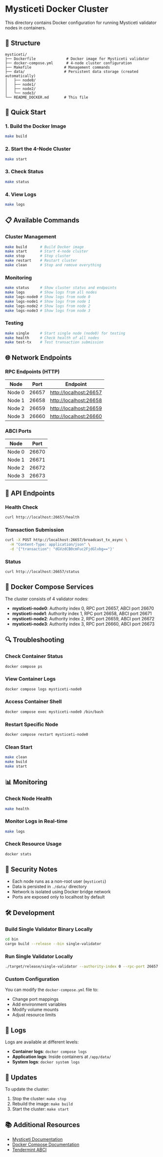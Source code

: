 # Mysticeti Docker Cluster

This directory contains Docker configuration for running Mysticeti validator nodes in containers.

## 📁 Structure

```
mysticeti/
├── Dockerfile              # Docker image for Mysticeti validator
├── docker-compose.yml      # 4-node cluster configuration
├── Makefile               # Management commands
├── data/                  # Persistent data storage (created automatically)
│   ├── node0/
│   ├── node1/
│   ├── node2/
│   └── node3/
└── README_DOCKER.md       # This file
```

## 🚀 Quick Start

### 1. Build the Docker Image

```bash
make build
```

### 2. Start the 4-Node Cluster

```bash
make start
```

### 3. Check Status

```bash
make status
```

### 4. View Logs

```bash
make logs
```

## 📋 Available Commands

### Cluster Management

```bash
make build      # Build Docker image
make start      # Start 4-node cluster
make stop       # Stop cluster
make restart    # Restart cluster
make clean      # Stop and remove everything
```

### Monitoring

```bash
make status     # Show cluster status and endpoints
make logs       # Show logs from all nodes
make logs-node0 # Show logs from node 0
make logs-node1 # Show logs from node 1
make logs-node2 # Show logs from node 2
make logs-node3 # Show logs from node 3
```

### Testing

```bash
make single     # Start single node (node0) for testing
make health     # Check health of all nodes
make test-tx    # Test transaction submission
```

## 🌐 Network Endpoints

### RPC Endpoints (HTTP)

| Node | Port | Endpoint |
|------|------|----------|
| Node 0 | 26657 | <http://localhost:26657> |
| Node 1 | 26658 | <http://localhost:26658> |
| Node 2 | 26659 | <http://localhost:26659> |
| Node 3 | 26660 | <http://localhost:26660> |

### ABCI Ports

| Node | Port |
|------|------|
| Node 0 | 26670 |
| Node 1 | 26671 |
| Node 2 | 26672 |
| Node 3 | 26673 |

## 🔧 API Endpoints

### Health Check

```bash
curl http://localhost:26657/health
```

### Transaction Submission

```bash
curl -X POST http://localhost:26657/broadcast_tx_async \
  -H "Content-Type: application/json" \
  -d '{"transaction": "dGVzdCB0cmFuc2FjdGlvbg=="}'
```

### Status

```bash
curl http://localhost:26657/status
```

## 🐳 Docker Compose Services

The cluster consists of 4 validator nodes:

- **mysticeti-node0**: Authority index 0, RPC port 26657, ABCI port 26670
- **mysticeti-node1**: Authority index 1, RPC port 26658, ABCI port 26671
- **mysticeti-node2**: Authority index 2, RPC port 26659, ABCI port 26672
- **mysticeti-node3**: Authority index 3, RPC port 26660, ABCI port 26673

## 🔍 Troubleshooting

### Check Container Status

```bash
docker compose ps
```

### View Container Logs

```bash
docker compose logs mysticeti-node0
```

### Access Container Shell

```bash
docker compose exec mysticeti-node0 /bin/bash
```

### Restart Specific Node

```bash
docker compose restart mysticeti-node0
```

### Clean Start

```bash
make clean
make build
make start
```

## 📊 Monitoring

### Check Node Health

```bash
make health
```

### Monitor Logs in Real-time

```bash
make logs
```

### Check Resource Usage

```bash
docker stats
```

## 🔐 Security Notes

- Each node runs as a non-root user (`mysticeti`)
- Data is persisted in `./data/` directory
- Network is isolated using Docker bridge network
- Ports are exposed only to localhost by default

## 🛠️ Development

### Build Single Validator Binary Locally

```bash
cd bin
cargo build --release --bin single-validator
```

### Run Single Validator Locally

```bash
./target/release/single-validator --authority-index 0 --rpc-port 26657
```

### Custom Configuration

You can modify the `docker-compose.yml` file to:

- Change port mappings
- Add environment variables
- Modify volume mounts
- Adjust resource limits

## 📝 Logs

Logs are available at different levels:

- **Container logs**: `docker compose logs`
- **Application logs**: Inside containers at `/app/data/`
- **System logs**: `docker system logs`

## 🔄 Updates

To update the cluster:

1. Stop the cluster: `make stop`
2. Rebuild the image: `make build`
3. Start the cluster: `make start`

## 📚 Additional Resources

- [Mysticeti Documentation](https://github.com/MystenLabs/mysticeti)
- [Docker Compose Documentation](https://docs.docker.com/compose/)
- [Tendermint ABCI](https://docs.tendermint.com/v0.34/spec/abci/)
